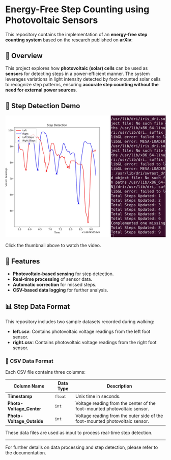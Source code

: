 # Energy-Free Step Counting using Photovoltaic Sensors

This repository contains the implementation of an **energy-free step counting system** based on the research published on **arXiv**:  

## 🚀 Overview
This project explores how **photovoltaic (solar) cells** can be used as **sensors** for detecting steps in a power-efficient manner. The system leverages variations in light intensity detected by foot-mounted solar cells to recognize step patterns, ensuring **accurate step counting without the need for external power sources**.

## 🎥 Step Detection Demo
[![Watch the Video](https://github.com/k-shintani/EnergyFreeStepCounting/blob/main/demo.png)](https://github.com/k-shintani/EnergyFreeStepCounting/blob/main/demo.mp4)

Click the thumbnail above to watch the video.

## 📌 Features
- **Photovoltaic-based sensing** for step detection.
- **Real-time processing** of sensor data.
- **Automatic correction** for missed steps.
- **CSV-based data logging** for further analysis.

## 📊 Step Data Format

This repository includes two sample datasets recorded during walking:

- **left.csv**: Contains photovoltaic voltage readings from the left foot sensor.
- **right.csv**: Contains photovoltaic voltage readings from the right foot sensor.

### 📁 CSV Data Format

Each CSV file contains three columns:

| Column Name              | Data Type | Description |
|--------------------------|----------|-------------|
| **Timestamp**            | `float`  | Unix time in seconds. |
| **Photo-Voltage_Center** | `int`    | Voltage reading from the center of the foot-mounted photovoltaic sensor. |
| **Photo-Voltage_Outside**| `int`    | Voltage reading from the outer side of the foot-mounted photovoltaic sensor. |

These data files are used as input to process real-time step detection.

---

For further details on data processing and step detection, please refer to the documentation.
